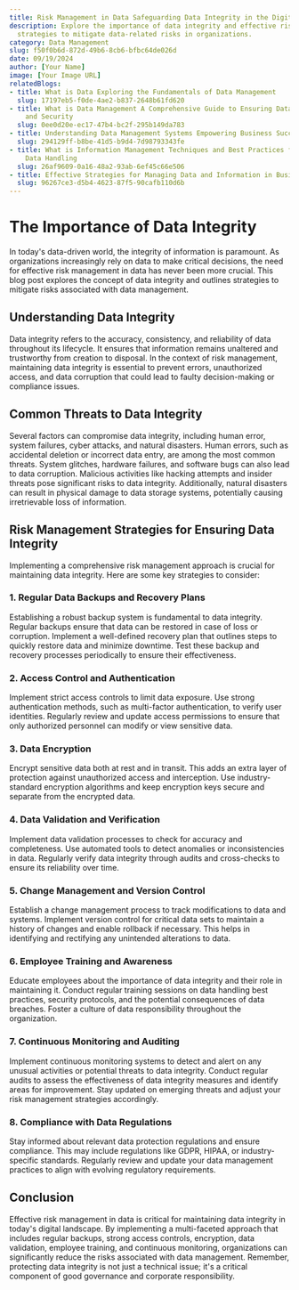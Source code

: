 ```yaml
---
title: Risk Management in Data Safeguarding Data Integrity in the Digital Age
description: Explore the importance of data integrity and effective risk management
  strategies to mitigate data-related risks in organizations.
category: Data Management
slug: f50f0b6d-872d-49b6-8cb6-bfbc64de026d
date: 09/19/2024
author: [Your Name]
image: [Your Image URL]
relatedBlogs:
- title: What is Data Exploring the Fundamentals of Data Management
  slug: 17197eb5-f0de-4ae2-b837-2648b61fd620
- title: What is Data Management A Comprehensive Guide to Ensuring Data Integrity
    and Security
  slug: 0ee0d20e-ec17-47b4-bc2f-295b149da783
- title: Understanding Data Management Systems Empowering Business Success
  slug: 294129ff-b8be-41d5-b9d4-7d98793343fe
- title: What is Information Management Techniques and Best Practices for Effective
    Data Handling
  slug: 26af9609-0a16-48a2-93ab-6ef45c66e506
- title: Effective Strategies for Managing Data and Information in Business
  slug: 96267ce3-d5b4-4623-87f5-90cafb110d6b
---
```


# The Importance of Data Integrity

In today's data-driven world, the integrity of information is paramount. As organizations increasingly rely on data to make critical decisions, the need for effective risk management in data has never been more crucial. This blog post explores the concept of data integrity and outlines strategies to mitigate risks associated with data management.

## Understanding Data Integrity

Data integrity refers to the accuracy, consistency, and reliability of data throughout its lifecycle. It ensures that information remains unaltered and trustworthy from creation to disposal. In the context of risk management, maintaining data integrity is essential to prevent errors, unauthorized access, and data corruption that could lead to faulty decision-making or compliance issues.

## Common Threats to Data Integrity

Several factors can compromise data integrity, including human error, system failures, cyber attacks, and natural disasters. Human errors, such as accidental deletion or incorrect data entry, are among the most common threats. System glitches, hardware failures, and software bugs can also lead to data corruption. Malicious activities like hacking attempts and insider threats pose significant risks to data integrity. Additionally, natural disasters can result in physical damage to data storage systems, potentially causing irretrievable loss of information.

## Risk Management Strategies for Ensuring Data Integrity

Implementing a comprehensive risk management approach is crucial for maintaining data integrity. Here are some key strategies to consider:

### 1. Regular Data Backups and Recovery Plans

Establishing a robust backup system is fundamental to data integrity. Regular backups ensure that data can be restored in case of loss or corruption. Implement a well-defined recovery plan that outlines steps to quickly restore data and minimize downtime. Test these backup and recovery processes periodically to ensure their effectiveness.

### 2. Access Control and Authentication

Implement strict access controls to limit data exposure. Use strong authentication methods, such as multi-factor authentication, to verify user identities. Regularly review and update access permissions to ensure that only authorized personnel can modify or view sensitive data.

### 3. Data Encryption

Encrypt sensitive data both at rest and in transit. This adds an extra layer of protection against unauthorized access and interception. Use industry-standard encryption algorithms and keep encryption keys secure and separate from the encrypted data.

### 4. Data Validation and Verification

Implement data validation processes to check for accuracy and completeness. Use automated tools to detect anomalies or inconsistencies in data. Regularly verify data integrity through audits and cross-checks to ensure its reliability over time.

### 5. Change Management and Version Control

Establish a change management process to track modifications to data and systems. Implement version control for critical data sets to maintain a history of changes and enable rollback if necessary. This helps in identifying and rectifying any unintended alterations to data.

### 6. Employee Training and Awareness

Educate employees about the importance of data integrity and their role in maintaining it. Conduct regular training sessions on data handling best practices, security protocols, and the potential consequences of data breaches. Foster a culture of data responsibility throughout the organization.

### 7. Continuous Monitoring and Auditing

Implement continuous monitoring systems to detect and alert on any unusual activities or potential threats to data integrity. Conduct regular audits to assess the effectiveness of data integrity measures and identify areas for improvement. Stay updated on emerging threats and adjust your risk management strategies accordingly.

### 8. Compliance with Data Regulations

Stay informed about relevant data protection regulations and ensure compliance. This may include regulations like GDPR, HIPAA, or industry-specific standards. Regularly review and update your data management practices to align with evolving regulatory requirements.

## Conclusion

Effective risk management in data is critical for maintaining data integrity in today's digital landscape. By implementing a multi-faceted approach that includes regular backups, strong access controls, encryption, data validation, employee training, and continuous monitoring, organizations can significantly reduce the risks associated with data management. Remember, protecting data integrity is not just a technical issue; it's a critical component of good governance and corporate responsibility.